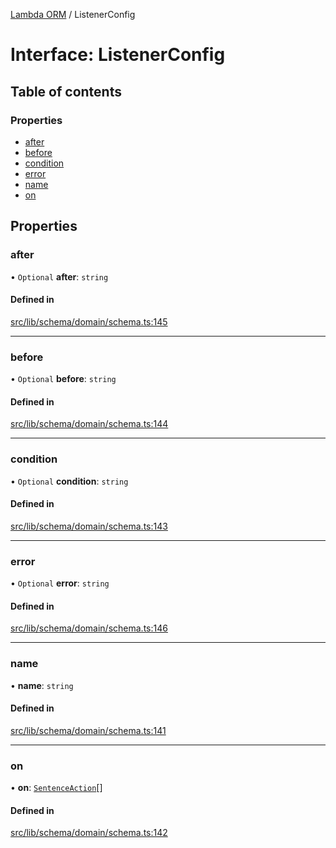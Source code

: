[Lambda ORM](../README.md) / ListenerConfig

# Interface: ListenerConfig

## Table of contents

### Properties

- [after](ListenerConfig.md#after)
- [before](ListenerConfig.md#before)
- [condition](ListenerConfig.md#condition)
- [error](ListenerConfig.md#error)
- [name](ListenerConfig.md#name)
- [on](ListenerConfig.md#on)

## Properties

### after

• `Optional` **after**: `string`

#### Defined in

[src/lib/schema/domain/schema.ts:145](https://github.com/lambda-orm/lambdaorm-base/blob/5e1abd015335d4a3ec9228dba79c190930c6d0f1/src/lib/schema/domain/schema.ts#L145)

___

### before

• `Optional` **before**: `string`

#### Defined in

[src/lib/schema/domain/schema.ts:144](https://github.com/lambda-orm/lambdaorm-base/blob/5e1abd015335d4a3ec9228dba79c190930c6d0f1/src/lib/schema/domain/schema.ts#L144)

___

### condition

• `Optional` **condition**: `string`

#### Defined in

[src/lib/schema/domain/schema.ts:143](https://github.com/lambda-orm/lambdaorm-base/blob/5e1abd015335d4a3ec9228dba79c190930c6d0f1/src/lib/schema/domain/schema.ts#L143)

___

### error

• `Optional` **error**: `string`

#### Defined in

[src/lib/schema/domain/schema.ts:146](https://github.com/lambda-orm/lambdaorm-base/blob/5e1abd015335d4a3ec9228dba79c190930c6d0f1/src/lib/schema/domain/schema.ts#L146)

___

### name

• **name**: `string`

#### Defined in

[src/lib/schema/domain/schema.ts:141](https://github.com/lambda-orm/lambdaorm-base/blob/5e1abd015335d4a3ec9228dba79c190930c6d0f1/src/lib/schema/domain/schema.ts#L141)

___

### on

• **on**: [`SentenceAction`](../enums/SentenceAction.md)[]

#### Defined in

[src/lib/schema/domain/schema.ts:142](https://github.com/lambda-orm/lambdaorm-base/blob/5e1abd015335d4a3ec9228dba79c190930c6d0f1/src/lib/schema/domain/schema.ts#L142)
